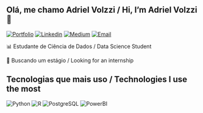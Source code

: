 ## Olá, me chamo Adriel Volzzi / Hi, I’m Adriel Volzzi 👋

[![Portfolio](https://img.shields.io/website?label=datascienceportfolio&style=for-the-badge&url=https://sujeitoprogramador.com/)](https://www.datascienceportfol.io/adrielvolzzi)
[![Linkedin](https://img.shields.io/badge/LinkedIn-0077B5?style=for-the-badge&logo=linkedin&logoColor=white)](https://www.linkedin.com/in/adrielvolzzi/)
[![Medium](https://img.shields.io/badge/Medium-12100E?style=for-the-badge&logo=medium&logoColor=white)](https://medium.com/@adrielvolzzi)
[![Email](https://img.shields.io/badge/Gmail-D14836?style=for-the-badge&logo=gmail&logoColor=white)](mailto:adriel2.sales@gmail.com)

📊 Estudante de Ciência de Dados / Data Science Student

💼 Buscando um estágio / Looking for an internship

## Tecnologias que mais uso / Technologies I use the most

![Python](https://img.shields.io/badge/Python-14354C?style=for-the-badge&logo=python&logoColor=white)
![R](https://img.shields.io/badge/R-276DC3?style=for-the-badge&logo=r&logoColor=white)
![PostgreSQL](https://img.shields.io/badge/PostgreSQL-316192?style=for-the-badge&logo=postgresql&logoColor=white)
![PowerBI](https://img.shields.io/badge/PowerBI-F2C811?style=for-the-badge&logo=Power%20BI&logoColor=white)
